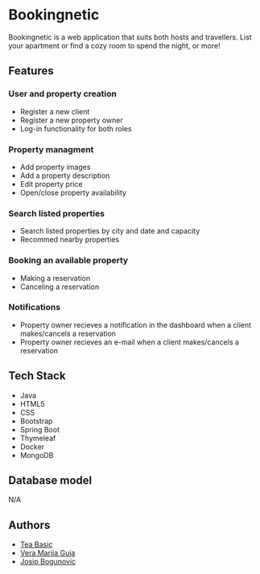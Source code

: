 
# Bookingnetic

Bookingnetic is a web application that suits both hosts and travellers. List your apartment or find a cozy room to spend the night, or more!

## Features

### User and property creation
  - Register a new client
  - Register a new property owner
  - Log-in functionality for both roles

### Property managment
  - Add property images
  - Add a property description
  - Edit property price
  - Open/close property availability

### Search listed properties
  - Search listed properties by city and date and capacity
  - Recommed nearby properties 

### Booking an available property    
  - Making a reservation
  - Canceling a reservation

### Notifications
  - Property owner recieves a notification in the dashboard when a client makes/cancels a reservation
  - Property owner recieves an e-mail when a client makes/cancels a reservation
## Tech Stack

- Java
- HTML5
- CSS
- Bootstrap
- Spring Boot
- Thymeleaf
- Docker
- MongoDB


## Database model
N/A
## Authors

- [Tea Basic](https://www.github.com/Tea27)
- [Vera Marija Guja](https://www.github.com/VeraMarija)
- [Josip Bogunovic](https://www.github.com/permetris) 

